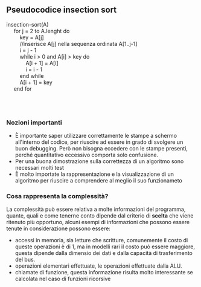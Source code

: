 ## Pseudocodice insection sort


insection-sort(A) <br>&nbsp;&nbsp;&nbsp;&nbsp; 
    for j = 2 to A.lenght do<br>&nbsp;&nbsp;&nbsp;&nbsp;&nbsp;&nbsp;&nbsp;&nbsp;
        key = A[j] <br>&nbsp;&nbsp;&nbsp;&nbsp;&nbsp;&nbsp;&nbsp;&nbsp;
        //inserisce A[j] nella sequenza ordinata A[1..j-1]<br>&nbsp;&nbsp;&nbsp;&nbsp;&nbsp;&nbsp;&nbsp;&nbsp;
        i = j - 1 <br>&nbsp;&nbsp;&nbsp;&nbsp;&nbsp;&nbsp;&nbsp;&nbsp;
        while i > 0 and A[i] > key do<br>&nbsp;&nbsp;&nbsp;&nbsp;&nbsp;&nbsp;&nbsp;&nbsp;&nbsp;&nbsp;&nbsp;&nbsp;
        A[i + 1] = A[i] <br>&nbsp;&nbsp;&nbsp;&nbsp;&nbsp;&nbsp;&nbsp;&nbsp;&nbsp;&nbsp;&nbsp;&nbsp;
        i = i - 1 <br>&nbsp;&nbsp;&nbsp;&nbsp;&nbsp;&nbsp;&nbsp;&nbsp;
        end while<br>&nbsp;&nbsp;&nbsp;&nbsp;&nbsp;&nbsp;&nbsp;&nbsp; 
        A[i + 1] = key<br>&nbsp;&nbsp;&nbsp;&nbsp;
        end for

<br><br>
### Nozioni importanti

- È importante saper utilizzare correttamente le stampe a schermo all'interno del codice, per riuscire ad essere in grado di svolgere un buon debugging. Però non bisogna eccedere con le stampe presenti, perché quantitativo eccessivo comporta solo confusione.
- Per una buona dimostrazione sulla correttezza di un algoritmo sono necessari molti test
- È molto importate la rappresentazione e la visualizzazione di un algoritmo per riuscire a comprendere al meglio il suo funzionameto

### Cosa rappresenta la complessità?

La complessità può essere relativa a molte informazioni del programma, quante, quali e come tenerne conto dipende dal criterio di **scelta** che viene ritenuto più opportuno, alcuni esempi di informazioni che possono essere tenute in considerazione possono essere:
- accessi in memoria, sia letture che scritture, comunemente il costo di queste operazioni è di 1, ma in modelli rari il costo può essere maggiore, questa dipende dalla dimensio dei dati e dalla capacità di trasferimento del bus.
- operazioni elementari effettuate, le operazioni effettuate dalla ALU.
- chiamate di funzione, questa informazione risulta molto interessante se calcolata nel caso di funzioni ricorsive

